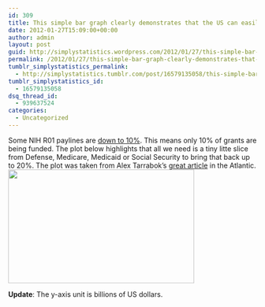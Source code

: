 ```yaml
---
id: 309
title: This simple bar graph clearly demonstrates that the US can easily increase research funding
date: 2012-01-27T15:09:00+00:00
author: admin
layout: post
guid: http://simplystatistics.wordpress.com/2012/01/27/this-simple-bar-graph-clearly-demonstrates-that-the-us
permalink: /2012/01/27/this-simple-bar-graph-clearly-demonstrates-that-the-us/
tumblr_simplystatistics_permalink:
  - http://simplystatistics.tumblr.com/post/16579135058/this-simple-bar-graph-clearly-demonstrates-that-the-us
tumblr_simplystatistics_id:
  - 16579135058
dsq_thread_id:
  - 939637524
categories:
  - Uncategorized
---
```

Some NIH R01 paylines are <a href="http://www.einstein.yu.edu/ogs/page.aspx?id=21983" target="_blank">down to 10%</a>. This means only 10% of grants are being funded. The plot below highlights that all we need is a tiny litte slice from Defense, Medicare, Medicaid or Social Security to bring that back up to 20%. The plot was taken from Alex Tarrabok&#8217;s <a href="http://www.theatlantic.com/business/archive/2012/01/the-innovation-nation-vs-the-warfare-welfare-state/251984/" target="_blank">great article</a> in the Atlantic.<img height="231" src="http://cdn.theatlantic.com/static/mt/assets/business/innovation%20welfarewarfare.png" width="377" />

**Update**: The y-axis unit is billions of US dollars.